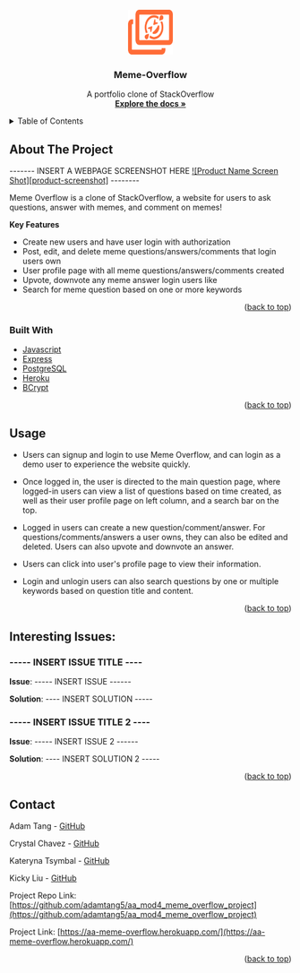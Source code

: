 <div id="top"></div>

<!-- PROJECT LOGO -->
<br />
<div align="center">
  <!-- <a href="https://github.com/adamtang5/aa_mod4_meme_overflow_project"> -->
    <img src="public/icons/meme-overflow-icon.png" alt="Logo" width="80" height="80">
  </a>

<h3 align="center">Meme-Overflow</h3>

  <p align="center">
    A portfolio clone of StackOverflow
    <br />
    <a href="https://aa-meme-overflow.herokuapp.com/"><strong>Explore the docs »</strong></a>
    <br />
  </p>
</div>



<!-- TABLE OF CONTENTS -->
<details>
  <summary>Table of Contents</summary>
  <ol>
    <li>
      <a href="#about-the-project">About The Project</a>
      <ul>
        <li><a href="#built-with">Built With</a></li>
      </ul>
    </li>
    <li><a href="#usage">Usage</a></li>
    <li><a href="#interesting-issues">Interesting Issues</a></li>
    <li><a href="#contact">Contact</a></li>
  </ol>
</details>



<!-- ABOUT THE PROJECT -->
## About The Project

------- INSERT A WEBPAGE SCREENSHOT HERE  [![Product Name Screen Shot][product-screenshot]](https://aa-meme-overflow.herokuapp.com/) --------

Meme Overflow is a clone of StackOverflow, a website for users to ask questions, answer with memes, and comment on memes!

**Key Features**
* Create new users and have user login with authorization
* Post, edit, and delete meme questions/answers/comments that login users own
* User profile page with all meme questions/answers/comments created
* Upvote, downvote any meme answer login users like
* Search for meme question based on one or more keywords

<p align="right">(<a href="#top">back to top</a>)</p>



### Built With

* [Javascript](https://www.javascript.com)
* [Express](http://expressjs.com)
* [PostgreSQL](https://www.postgresql.org/docs/)
* [Heroku](https://www.heroku.com)
* [BCrypt](https://www.npmjs.com/package/bcrypt)



<p align="right">(<a href="#top">back to top</a>)</p>



<!-- USAGE EXAMPLES -->
## Usage

* Users can signup and login to use Meme Overflow, and can login as a demo user to experience the website quickly.



* Once logged in, the user is directed to the main question page, where logged-in users can view a list of questions based on time created, as well as their user profile page on left column, and a search bar on the top.



* Logged in users can create a new question/comment/answer. For questions/comments/answers a user owns, they can also be edited and deleted. Users can also upvote and downvote an answer.



* Users can click into user's profile page to view their information.



* Login and unlogin users can also search questions by one or multiple keywords based on question title and content.



<p align="right">(<a href="#top">back to top</a>)</p>


<!-- INTERESTING ISSUES -->
## Interesting Issues:
### ----- INSERT ISSUE TITLE ----

<b>Issue</b>: ----- INSERT ISSUE ------

<b>Solution</b>:  ---- INSERT SOLUTION -----


### ----- INSERT ISSUE TITLE 2 ----


<b>Issue</b>: ----- INSERT ISSUE 2 ------

<b>Solution</b>:  ---- INSERT SOLUTION 2 -----


<p align="right">(<a href="#top">back to top</a>)</p>






<!-- CONTACT -->
## Contact

Adam Tang - [GitHub](https://github.com/adamtang5)

Crystal Chavez - [GitHub](https://github.com/crystalchavez99)

Kateryna Tsymbal - [GitHub](https://github.com/TKat72)

Kicky Liu - [GitHub](https://github.com/kickylau)

Project Repo Link: [https://github.com/adamtang5/aa_mod4_meme_overflow_project](https://github.com/adamtang5/aa_mod4_meme_overflow_project)

Project Link: [https://aa-meme-overflow.herokuapp.com/](https://aa-meme-overflow.herokuapp.com/)

<p align="right">(<a href="#top">back to top</a>)</p>
